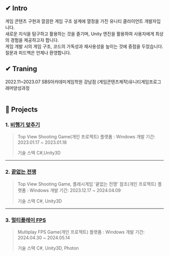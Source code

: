 ## ✔ Intro
게임 콘텐츠 구현과 깔끔한 게임 구조 설계에 열정을 가진 유니티 클라이언트 개발자입니다.    
새로운 지식을 탐구하고 활용하는 것을 즐기며, Unity 엔진을 활용하여 사용자에게 최상의 경험을 제공하고자 합니다.    
게임 개발 시의 게임 구조, 코드의 가독성과 재사용성을 높이는 것에 중점을 두었습니다.     
질문과 피드백은 언제나 환영합니다.
</br>

## ✔ Traning
2022.11~2023.07 SBS아카데미게임학원 강남점 (게임콘텐츠제작)유니티게임프로그래머양성과정    
</br>

## :pushpin: Projects
### 1. [비행기 맞추기](Game/DoubleClickAndCharging)
>Top View Shooting Game(개인 프로젝트)
>플랫폼 : Windows
>개발 기간: 2023.01.17 ~ 2023.01.18    
>    
>기술 스택
>C#,Unity3D

-----------------

### 2. [끝없는 전쟁](Game/EndlessWar)
>Top View Shooting Game, 플레시게임 '끝없는 전쟁' 참조(개인 프로젝트)
>플랫폼 : Windows
>개발 기간: 2023.12.17 ~ 2024.04.09    
>    
>기술 스택
>C#, Unity3D

-----------------

### 3. [멀티플레이 FPS](Game/PhotonFPSGame)
>Multiplay FPS Game(개인 프로젝트)
>플랫폼 : Windows
>개발 기간: 2024.04.30 ~ 2024.05.14    
>    
>기술 스택
>C#, Unity3D, Photon
